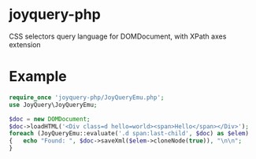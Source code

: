 # joyquery-php
CSS selectors query language for DOMDocument, with XPath axes extension

# Example

```php
require_once 'joyquery-php/JoyQueryEmu.php';
use JoyQuery\JoyQueryEmu;

$doc = new DOMDocument;
$doc->loadHTML('<Div class=d hello=world><span>Hello</span></Div>');
foreach (JoyQueryEmu::evaluate('.d span:last-child', $doc) as $elem)
{	echo "Found: ", $doc->saveXml($elem->cloneNode(true)), "\n\n";
}
```
